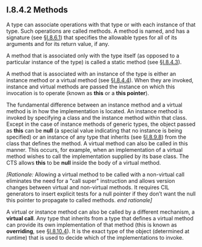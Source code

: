 ## I.8.4.2 Methods

A type can associate operations with that type or with each instance of that type. Such operations are called methods. A method is named, and has a signature (see §[I.8.6.1](i.8.6.1-signatures.md)) that specifies the allowable types for all of its arguments and for its return value, if any.

A method that is associated only with the type itself (as opposed to a particular instance of the type) is called a static method (see §[I.8.4.3](i.8.4.3-static-fields-and-static-methods.md)).

A method that is associated with an instance of the type is either an instance method or a virtual method (see §[I.8.4.4](i.8.4.4-virtual-methods.md)). When they are invoked, instance and virtual methods are passed the instance on which this invocation is to operate (known as **this** or a **this pointer**).

The fundamental difference between an instance method and a virtual method is in how the implementation is located. An instance method is invoked by specifying a class and the instance method within that class. Except in the case of instance methods of generic types, the object passed as **this** can be **null** (a special value indicating that no instance is being specified) or an instance of any type that inherits (see §[I.8.9.8](i.8.9.8-type-inheritance.md)) from the class that defines the method. A virtual method can also be called in this manner. This occurs, for example, when an implementation of a virtual method wishes to call the implementation supplied by its base class. The CTS allows **this** to be **null** inside the body of a virtual method.

_[Rationale:_ Allowing a virtual method to be called with a non-virtual call eliminates the need for a "call super" instruction and allows version changes between virtual and non-virtual methods. It requires CIL generators to insert explicit tests for a null pointer if they don’t want the null this pointer to propagate to called methods. _end rationale]_

A virtual or instance method can also be called by a different mechanism, a **virtual call**. Any type that inherits from a type that defines a virtual method can provide its own implementation of that method (this is known as **overriding**, see §[I.8.10.4](#todo-missing-hyperlink)). It is the exact type of the object (determined at runtime) that is used to decide which of the implementations to invoke.
